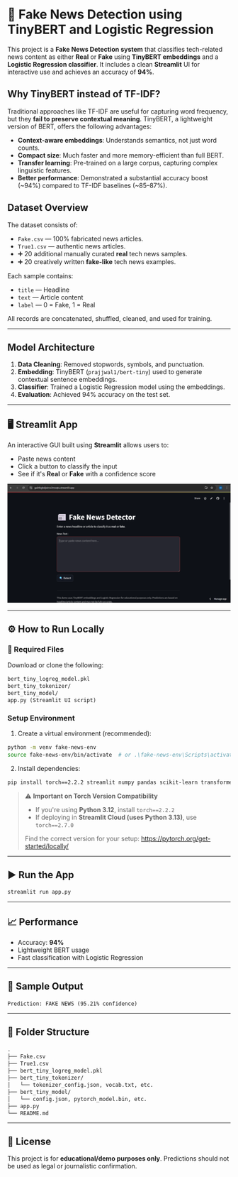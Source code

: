 
# 📰 Fake News Detection using TinyBERT and Logistic Regression

This project is a **Fake News Detection system** that classifies tech-related news content as either **Real** or **Fake** using **TinyBERT embeddings** and a **Logistic Regression classifier**. It includes a clean **Streamlit** UI for interactive use and achieves an accuracy of **94%**.

## Why TinyBERT instead of TF-IDF?

Traditional approaches like TF-IDF are useful for capturing word frequency, but they **fail to preserve contextual meaning**. TinyBERT, a lightweight version of BERT, offers the following advantages:
-  **Context-aware embeddings**: Understands semantics, not just word counts.
-  **Compact size**: Much faster and more memory-efficient than full BERT.
-  **Transfer learning**: Pre-trained on a large corpus, capturing complex linguistic features.
-  **Better performance**: Demonstrated a substantial accuracy boost (~94%) compared to TF-IDF baselines (~85–87%).

##  Dataset Overview

The dataset consists of:
- `Fake.csv` — 100% fabricated news articles.
- `True1.csv` — authentic news articles.
- ➕ 20 additional manually curated **real** tech news samples.
- ➕ 20 creatively written **fake-like** tech news examples.

Each sample contains:
- `title` — Headline  
- `text` — Article content  
- `label` — 0 = Fake, 1 = Real

All records are concatenated, shuffled, cleaned, and used for training.

---

##  Model Architecture

1. **Data Cleaning**: Removed stopwords, symbols, and punctuation.  
2. **Embedding**: TinyBERT (`prajjwal1/bert-tiny`) used to generate contextual sentence embeddings.  
3. **Classifier**: Trained a Logistic Regression model using the embeddings.  
4. **Evaluation**: Achieved 94% accuracy on the test set.

---

## 🖥 Streamlit App

An interactive GUI built using **Streamlit** allows users to:
- Paste news content  
- Click a button to classify the input  
- See if it's **Real** or **Fake** with a confidence score

![UI snapshot](UIsnap.png) 

---

## ⚙️ How to Run Locally

### 🧾 Required Files
Download or clone the following:
```
bert_tiny_logreg_model.pkl
bert_tiny_tokenizer/
bert_tiny_model/
app.py (Streamlit UI script)
```

###  Setup Environment

1. Create a virtual environment (recommended):
```bash
python -m venv fake-news-env
source fake-news-env/bin/activate  # or .\fake-news-env\Scripts\activate on Windows
```

2. Install dependencies:
```bash
pip install torch==2.2.2 streamlit numpy pandas scikit-learn transformers nltk joblib
```

> ⚠ **Important on Torch Version Compatibility**
>
> - If you're using **Python 3.12**, install `torch==2.2.2`  
> - If deploying in **Streamlit Cloud (uses Python 3.13)**, use `torch==2.7.0`  
>
> Find the correct version for your setup: https://pytorch.org/get-started/locally/

---

## ▶️ Run the App

```bash
streamlit run app.py
```

---

## 📈 Performance

-  Accuracy: **94%**
-  Lightweight BERT usage
-  Fast classification with Logistic Regression

---

## 🧪 Sample Output

```
Prediction: FAKE NEWS (95.21% confidence)
```

---

## 📁 Folder Structure

```
.
├── Fake.csv
├── True1.csv
├── bert_tiny_logreg_model.pkl
├── bert_tiny_tokenizer/
│   └── tokenizer_config.json, vocab.txt, etc.
├── bert_tiny_model/
│   └── config.json, pytorch_model.bin, etc.
├── app.py  
└── README.md
```

---

## 📜 License

This project is for **educational/demo purposes only**. Predictions should not be used as legal or journalistic confirmation.







